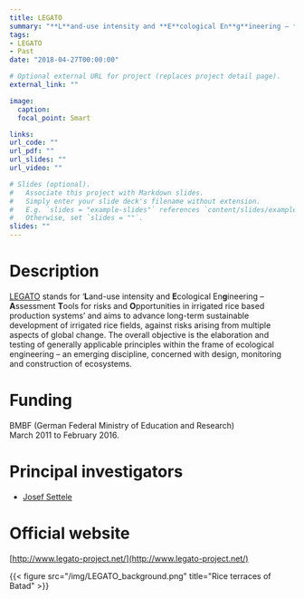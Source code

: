 ```yaml
---
title: LEGATO
summary: "**L**and-use intensity and **E**cological En**g**ineering – **A**ssessment **T**ools for risks and **O**pportunities in irrigated rice based production systems"
tags:
- LEGATO
- Past
date: "2018-04-27T00:00:00"

# Optional external URL for project (replaces project detail page).
external_link: ""

image:
  caption: 
  focal_point: Smart

links:
url_code: ""
url_pdf: ""
url_slides: ""
url_video: ""

# Slides (optional).
#   Associate this project with Markdown slides.
#   Simply enter your slide deck's filename without extension.
#   E.g. `slides = "example-slides"` references `content/slides/example-slides.md`.
#   Otherwise, set `slides = ""`.
slides: ""
---
```


# Description
[LEGATO](http://www.legato-project.net/) stands for ‘**L**and-use intensity and **E**cological En**g**ineering – **A**ssessment **T**ools for risks and **O**pportunities in irrigated rice based production systems’ and aims to advance long-term sustainable development of irrigated rice fields, against risks arising from multiple aspects of global change. The overall objective is the elaboration and testing of generally applicable principles within the frame of ecological engineering – an emerging discipline, concerned with design, monitoring and construction of ecosystems. 

# Funding
BMBF (German Federal Ministry of Education and Research)  
March 2011 to February 2016.

# Principal investigators
- [Josef Settele](https://www.ufz.de/index.php?en=38572)

# Official website
[http://www.legato-project.net/](http://www.legato-project.net/)

{{< figure src="/img/LEGATO_background.png" title="Rice terraces of Batad" >}}
